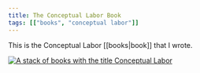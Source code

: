 ```yaml
---
title: The Conceptual Labor Book
tags: [["books", "conceptual labor"]]
---
```


This is the Conceptual Labor [[books|book]] that I wrote.

[![A stack of books with the title Conceptual Labor](https://conceptuallabor.com/images/book-stack.jpg)](https://conceptuallabor.com/book)



